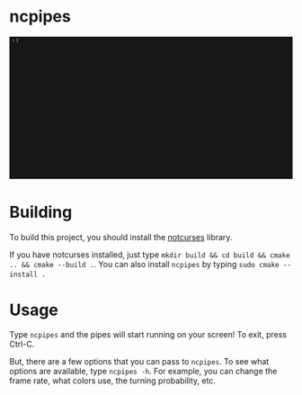 # ncpipes

<p align="center">
  <img src="demonstration.gif" alt="animated" />
</p>

# Building
To build this project, you should install the [notcurses](https://github.com/dankamongmen/notcurses) library.

If you have notcurses installed, just type `mkdir build && cd build && cmake .. && cmake --build .`. You can also install `ncpipes` by typing `sudo cmake --install .`

# Usage
Type `ncpipes` and the pipes will start running on your screen! To exit, press Ctrl-C.

But, there are a few options that you can pass to `ncpipes`. To see what options are available, type `ncpipes -h`. For example, you can change the frame rate, what colors use, the turning probability, etc.
